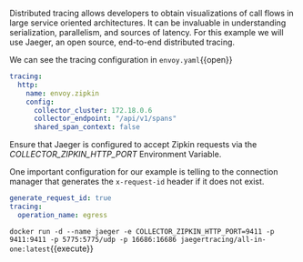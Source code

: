 Distributed tracing allows developers to obtain visualizations of call flows in large service oriented architectures. It can be invaluable in understanding serialization, parallelism, and sources of latency. For this example we will use Jaeger, an open source, end-to-end distributed tracing.

We can see the tracing configuration in `envoy.yaml`{{open}}

```yaml
tracing:
  http:
    name: envoy.zipkin
    config:
      collector_cluster: 172.18.0.6
      collector_endpoint: "/api/v1/spans"
      shared_span_context: false
```

Ensure that Jaeger is configured to accept Zipkin requests via the *COLLECTOR_ZIPKIN_HTTP_PORT* Environment Variable.

One important configuration for our example is telling to the connection manager that generates the
 `x-request-id` header if it does not exist.

 ```yaml
 generate_request_id: true
 tracing:
   operation_name: egress
 ```

`docker run -d --name jaeger -e COLLECTOR_ZIPKIN_HTTP_PORT=9411 -p 9411:9411 -p 5775:5775/udp -p 16686:16686 jaegertracing/all-in-one:latest`{{execute}}
